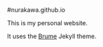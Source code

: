 #nurakawa.github.io

This is my personal website. 

It uses the <a href="https://jekyllthemes.io/theme/brume"> Brume</a> Jekyll theme.
